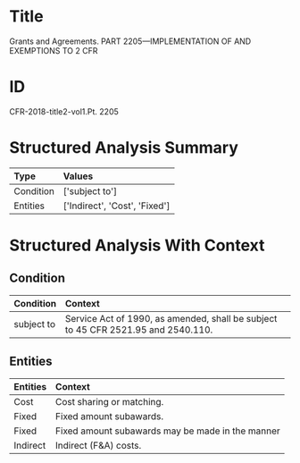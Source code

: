 # Title

 Grants and Agreements. PART 2205—IMPLEMENTATION OF AND EXEMPTIONS TO 2 CFR


# ID

 CFR-2018-title2-vol1.Pt. 2205


# Structured Analysis Summary

| Type      | Values                        |
|:----------|:------------------------------|
| Condition | ['subject to']                |
| Entities  | ['Indirect', 'Cost', 'Fixed'] |


# Structured Analysis With Context

 


## Condition

| Condition   | Context                                                                            |
|:------------|:-----------------------------------------------------------------------------------|
| subject to  | Service Act of 1990, as amended, shall be subject to  45 CFR 2521.95 and 2540.110. |


## Entities

| Entities   | Context                                          |
|:-----------|:-------------------------------------------------|
| Cost       | Cost  sharing or matching.                       |
| Fixed      | Fixed  amount subawards.                         |
| Fixed      | Fixed amount subawards may be made in the manner |
| Indirect   | Indirect  (F&A) costs.                           |


